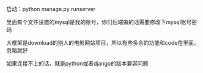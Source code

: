 启动：python manage.py runserver 

里面有个文件设置的mysql是我的账号，你们后端做的话需要修改下mysql账号密码

大框架是download的别人的电影网站项目，所以有些多余的功能和code在里面，忽略就好

如果连接不上的话，就是python或者django的版本兼容问题
